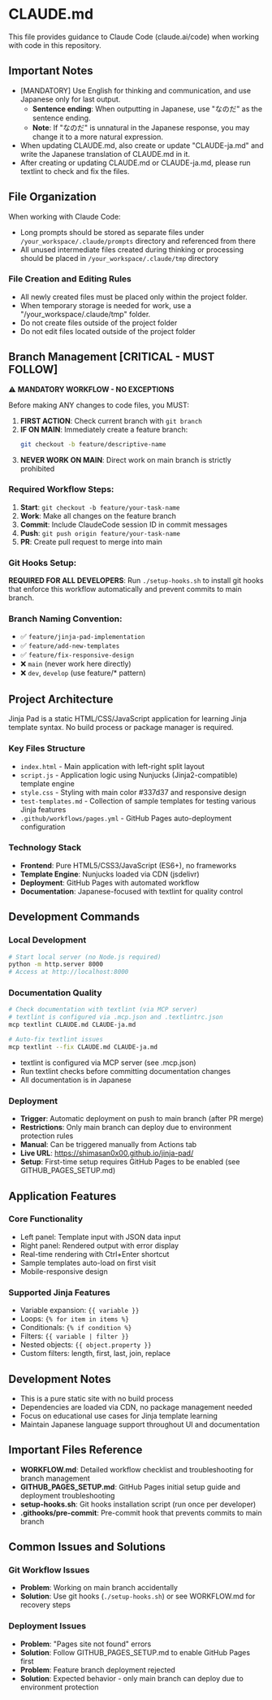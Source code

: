 # CLAUDE.md

This file provides guidance to Claude Code (claude.ai/code) when working with code in this repository.

## Important Notes

- [MANDATORY] Use English for thinking and communication, and use Japanese only for last output.
  - **Sentence ending**: When outputting in Japanese, use "なのだ" as the sentence ending.
  - **Note**: If "なのだ" is unnatural in the Japanese response, you may change it to a more natural expression.
- When updating CLAUDE.md, also create or update "CLAUDE-ja.md" and write the Japanese translation of CLAUDE.md in it.
- After creating or updating CLAUDE.md or CLAUDE-ja.md, please run textlint to check and fix the files.

## File Organization

When working with Claude Code:

- Long prompts should be stored as separate files under `/your_workspace/.claude/prompts` directory and referenced from there
- All unused intermediate files created during thinking or processing should be placed in `/your_workspace/.claude/tmp` directory

### File Creation and Editing Rules

- All newly created files must be placed only within the project folder.
- When temporary storage is needed for work, use a "/your_workspace/.claude/tmp" folder.
- Do not create files outside of the project folder
- Do not edit files located outside of the project folder

## Branch Management [CRITICAL - MUST FOLLOW]

⚠️ **MANDATORY WORKFLOW - NO EXCEPTIONS**

Before making ANY changes to code files, you MUST:

1. **FIRST ACTION**: Check current branch with `git branch`
2. **IF ON MAIN**: Immediately create a feature branch:
   ```bash
   git checkout -b feature/descriptive-name
   ```
3. **NEVER WORK ON MAIN**: Direct work on main branch is strictly prohibited

### Required Workflow Steps:
1. **Start**: `git checkout -b feature/your-task-name` 
2. **Work**: Make all changes on the feature branch
3. **Commit**: Include ClaudeCode session ID in commit messages
4. **Push**: `git push origin feature/your-task-name`
5. **PR**: Create pull request to merge into main

### Git Hooks Setup:
**REQUIRED FOR ALL DEVELOPERS**: Run `./setup-hooks.sh` to install git hooks that enforce this workflow automatically and prevent commits to main branch.

### Branch Naming Convention:
- ✅ `feature/jinja-pad-implementation`
- ✅ `feature/add-new-templates`  
- ✅ `feature/fix-responsive-design`
- ❌ `main` (never work here directly)
- ❌ `dev`, `develop` (use feature/* pattern)

## Project Architecture

Jinja Pad is a static HTML/CSS/JavaScript application for learning Jinja template syntax. No build process or package manager is required.

### Key Files Structure
- `index.html` - Main application with left-right split layout
- `script.js` - Application logic using Nunjucks (Jinja2-compatible) template engine
- `style.css` - Styling with main color #337d37 and responsive design
- `test-templates.md` - Collection of sample templates for testing various Jinja features
- `.github/workflows/pages.yml` - GitHub Pages auto-deployment configuration

### Technology Stack
- **Frontend**: Pure HTML5/CSS3/JavaScript (ES6+), no frameworks
- **Template Engine**: Nunjucks loaded via CDN (jsdelivr)
- **Deployment**: GitHub Pages with automated workflow
- **Documentation**: Japanese-focused with textlint for quality control

## Development Commands

### Local Development
```bash
# Start local server (no Node.js required)
python -m http.server 8000
# Access at http://localhost:8000
```

### Documentation Quality
```bash
# Check documentation with textlint (via MCP server)
# textlint is configured via .mcp.json and .textlintrc.json
mcp textlint CLAUDE.md CLAUDE-ja.md

# Auto-fix textlint issues
mcp textlint --fix CLAUDE.md CLAUDE-ja.md
```
- textlint is configured via MCP server (see .mcp.json)
- Run textlint checks before committing documentation changes
- All documentation is in Japanese

### Deployment
- **Trigger**: Automatic deployment on push to main branch (after PR merge)
- **Restrictions**: Only main branch can deploy due to environment protection rules
- **Manual**: Can be triggered manually from Actions tab
- **Live URL**: https://shimasan0x00.github.io/jinja-pad/
- **Setup**: First-time setup requires GitHub Pages to be enabled (see GITHUB_PAGES_SETUP.md)

## Application Features

### Core Functionality
- Left panel: Template input with JSON data input
- Right panel: Rendered output with error display
- Real-time rendering with Ctrl+Enter shortcut
- Sample templates auto-load on first visit
- Mobile-responsive design

### Supported Jinja Features
- Variable expansion: `{{ variable }}`
- Loops: `{% for item in items %}`
- Conditionals: `{% if condition %}`
- Filters: `{{ variable | filter }}`
- Nested objects: `{{ object.property }}`
- Custom filters: length, first, last, join, replace

## Development Notes

- This is a pure static site with no build process
- Dependencies are loaded via CDN, no package management needed
- Focus on educational use cases for Jinja template learning
- Maintain Japanese language support throughout UI and documentation

## Important Files Reference

- **WORKFLOW.md**: Detailed workflow checklist and troubleshooting for branch management
- **GITHUB_PAGES_SETUP.md**: GitHub Pages initial setup guide and deployment troubleshooting
- **setup-hooks.sh**: Git hooks installation script (run once per developer)
- **.githooks/pre-commit**: Pre-commit hook that prevents commits to main branch

## Common Issues and Solutions

### Git Workflow Issues
- **Problem**: Working on main branch accidentally
- **Solution**: Use git hooks (`./setup-hooks.sh`) or see WORKFLOW.md for recovery steps

### Deployment Issues  
- **Problem**: "Pages site not found" errors
- **Solution**: Follow GITHUB_PAGES_SETUP.md to enable GitHub Pages first
- **Problem**: Feature branch deployment rejected
- **Solution**: Expected behavior - only main branch can deploy due to environment protection

